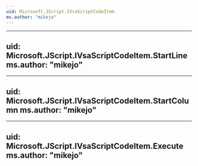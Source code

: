 ```yaml
---
uid: Microsoft.JScript.IVsaScriptCodeItem
ms.author: "mikejo"
---
```


---
uid: Microsoft.JScript.IVsaScriptCodeItem.StartLine
ms.author: "mikejo"
---

---
uid: Microsoft.JScript.IVsaScriptCodeItem.StartColumn
ms.author: "mikejo"
---

---
uid: Microsoft.JScript.IVsaScriptCodeItem.Execute
ms.author: "mikejo"
---
